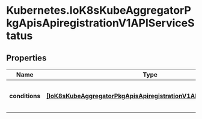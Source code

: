 # Kubernetes.IoK8sKubeAggregatorPkgApisApiregistrationV1APIServiceStatus

## Properties

Name | Type | Description | Notes
------------ | ------------- | ------------- | -------------
**conditions** | [**[IoK8sKubeAggregatorPkgApisApiregistrationV1APIServiceCondition]**](IoK8sKubeAggregatorPkgApisApiregistrationV1APIServiceCondition.md) | Current service state of apiService. | [optional] 


